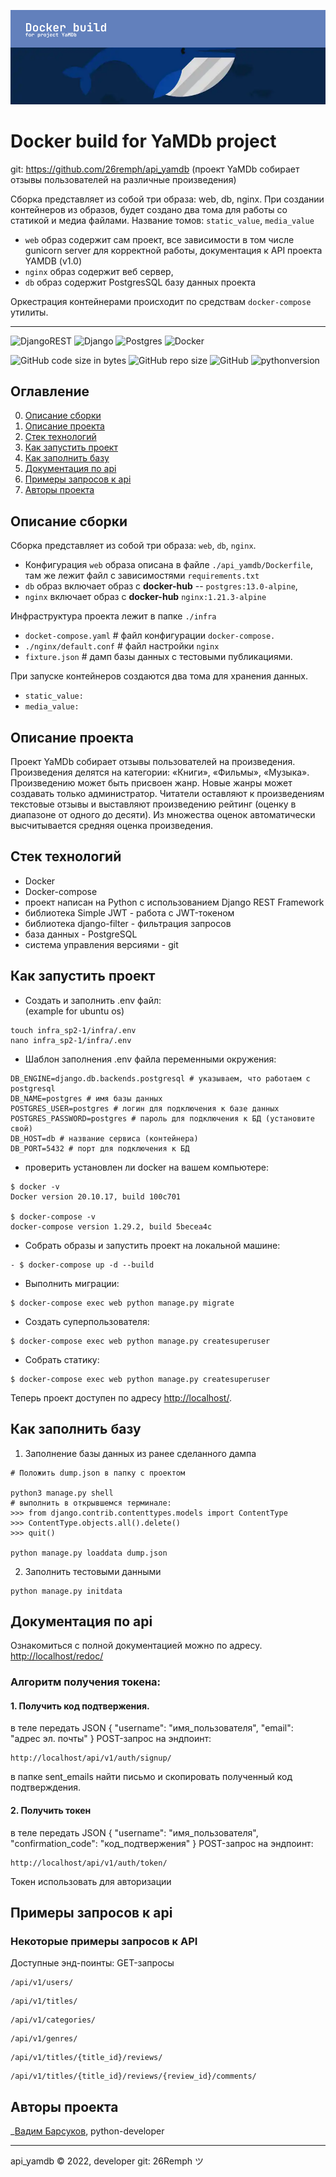 ![](api_yamdb/static/header.png)  

# Docker build for YaMDb project
git: https://github.com/26remph/api_yamdb
(проект YaMDb собирает отзывы пользователей на различные произведения)

Сборка представляет из собой три образа: web, db, nginx. 
При создании контейнеров из образов, будет создано два тома для работы 
со статикой и медиа файлами. Название томов: `static_value`, `media_value`

- `web` образ содержит сам проект, все зависимости в том числе gunicorn server для
корректной работы, документация к API проекта YAMDB (v1.0)
- `nginx` образ содержит веб сервер,
- `db` образ содержит PostgresSQL базу данных проекта

Оркестрация контейнерами происходит по средствам `docker-compose` утилиты.

___
![DjangoREST](https://img.shields.io/badge/DJANGO-REST-ff1709?style=for-the-badge&logo=django&logoColor=white&color=ff1709&labelColor=gray)
![Django](https://img.shields.io/badge/django-%23092E20.svg?style=for-the-badge&logo=django&logoColor=white)
![Postgres](https://img.shields.io/badge/postgres-%23316192.svg?style=for-the-badge&logo=postgresql&logoColor=white)
![Docker](https://img.shields.io/badge/docker-%230db7ed.svg?style=for-the-badge&logo=docker&logoColor=white)

![GitHub code size in bytes](https://img.shields.io/github/languages/code-size/26remph/api_final_yatube)
![GitHub repo size](https://img.shields.io/github/repo-size/26remph/api_yamdb)
![GitHub](https://img.shields.io/github/license/26remph/api_yamdb)
![pythonversion](https://img.shields.io/badge/python-%3E%3D3.7-blue)


## Оглавление
0. [Описание сборки](#описание-сборки)
1. [Описание проекта](#описание-проекта)
2. [Стек технологий](#стек-технологий)
3. [Как запустить проект](#как-запустить-проект)
4. [Как заполнить базу](#как-заполнить-базу)
5. [Документация по api](#документация-по-api)
6. [Примеры запросов к api](#примеры-запросов-к-api)
7. [Авторы проекта](#авторы-проекта)

## Описание сборки
  
Сборка представляет из собой три образа: `web`, `db`, `nginx`.   

- Конфигурация `web` образа описана в файле  `./api_yamdb/Dockerfile`, там же лежит файл с зависимостями `requirements.txt`
- `db` образ включает образ с **docker-hub** -- `postgres:13.0-alpine`, 
- `nginx` включает образ с **docker-hub** `nginx:1.21.3-alpine`

Инфраструктура проекта лежит в папке `./infra`
- `docket-compose.yaml` # файл конфигурации `docker-compose.`  
- `./nginx/default.conf` # файл настройки `nginx` 
- `fixture.json` # дамп базы данных с тестовыми публикациями.

При запуске контейнеров создаются два тома для хранения данных. 
- `static_value:`
- `media_value:`


## Описание проекта
Проект YaMDb собирает отзывы пользователей на произведения. Произведения делятся на категории: «Книги», «Фильмы», «Музыка». Произведению может быть присвоен жанр. Новые жанры может создавать только администратор. Читатели оставляют к произведениям текстовые отзывы и выставляют произведению рейтинг (оценку в диапазоне от одного до десяти). Из множества оценок автоматически высчитывается средняя оценка произведения.


## Стек технологий
- Docker
- Docker-compose
- проект написан на Python с использованием Django REST Framework
- библиотека Simple JWT - работа с JWT-токеном
- библиотека django-filter - фильтрация запросов
- база данных - PostgreSQL
- система управления версиями - git


## Как запустить проект

- Создать и заполнить .env файл:  
  (example for ubuntu os)
```
touch infra_sp2-1/infra/.env
nano infra_sp2-1/infra/.env
``` 

- Шаблон заполнения .env файла переменными окружения:
```
DB_ENGINE=django.db.backends.postgresql # указываем, что работаем с postgresql
DB_NAME=postgres # имя базы данных
POSTGRES_USER=postgres # логин для подключения к базе данных
POSTGRES_PASSWORD=postgres # пароль для подключения к БД (установите свой)
DB_HOST=db # название сервиса (контейнера)
DB_PORT=5432 # порт для подключения к БД
```

- проверить установлен ли docker на вашем компьютере:
```
$ docker -v
Docker version 20.10.17, build 100c701

$ docker-compose -v
docker-compose version 1.29.2, build 5becea4c
```

- Собрать образы и запустить проект на локальной машине:
```
- $ docker-compose up -d --build 
```


- Выполнить миграции:
```
$ docker-compose exec web python manage.py migrate
```
- Cоздать суперпользователя:
```
$ docker-compose exec web python manage.py createsuperuser
```
- Cобрать статику:
```
$ docker-compose exec web python manage.py createsuperuser
```

Теперь проект доступен по адресу [http://localhost/](http://localhost/).


## Как заполнить базу

1. Заполнение базы данных из ранее сделанного дампа
```
# Положить dump.json в папку с проектом

python3 manage.py shell  
# выполнить в открывшемся терминале:
>>> from django.contrib.contenttypes.models import ContentType
>>> ContentType.objects.all().delete()
>>> quit()

python manage.py loaddata dump.json
```
2. Заполнить тестовыми данными
```
python manage.py initdata
```

## Документация по api
Ознакомиться с полной документацией можно по адресу.  
[http://localhost/redoc/](http://localhost/redoc/)

### Алгоритм получения токена:
#### 1. Получить код подтвержения.
в теле передать JSON
{
  "username": "имя_пользователя",
  "email": "адрес эл. почты"
}
POST-запрос на эндпоинт:
```
http://localhost/api/v1/auth/signup/
```


в папке sent_emails найти письмо и скопировать полученный код подтверждения.

#### 2. Получить токен
в теле передать JSON
{
  "username": "имя_пользователя",
  "confirmation_code": "код_подтвержения"
}
POST-запрос на эндпоинт:
```
http://localhost/api/v1/auth/token/
```
Токен использовать для авторизации


## Примеры запросов к api

### Некоторые примеры запросов к API
Доступные энд-поинты:
GET-запросы
```
/api/v1/users/
```
```
/api/v1/titles/
```
```
/api/v1/categories/
```
```
/api/v1/genres/
```
```
/api/v1/titles/{title_id}/reviews/
```
```
/api/v1/titles/{title_id}/reviews/{review_id}/comments/
```


## Авторы проекта
_[Вадим Барсуков](https://github.com/26remph), python-developer
___
<p>
    <span>api_yamdb © 2022, developer git: 26Remph ツ </span>
</p>